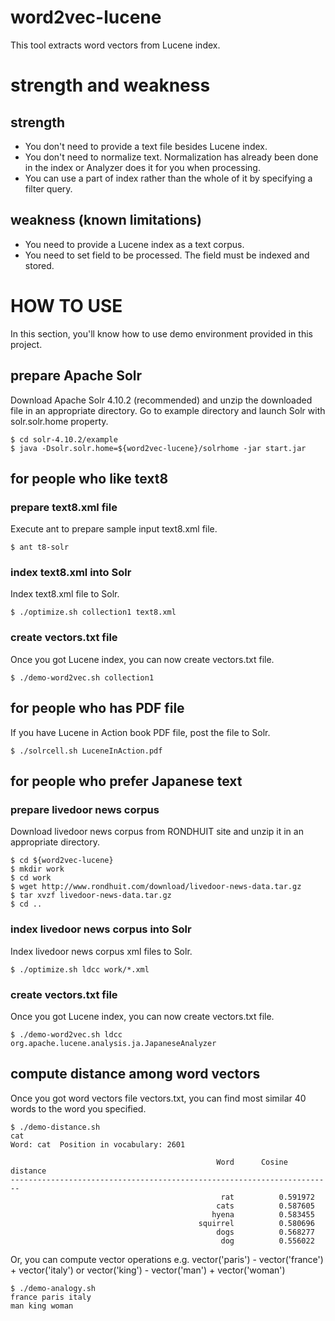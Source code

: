 word2vec-lucene
===============

This tool extracts word vectors from Lucene index.

# strength and weakness
## strength
* You don't need to provide a text file besides Lucene index.
* You don't need to normalize text. Normalization has already been done in the index or Analyzer does it for you when processing.
* You can use a part of index rather than the whole of it by specifying a filter query.

## weakness (known limitations)
* You need to provide a Lucene index as a text corpus.
* You need to set field to be processed. The field must be indexed and stored.


# HOW TO USE

In this section, you'll know how to use demo environment provided in this project.

## prepare Apache Solr

Download Apache Solr 4.10.2 (recommended) and unzip the downloaded file in an appropriate directory. Go to example directory and launch Solr with solr.solr.home property.

    $ cd solr-4.10.2/example
    $ java -Dsolr.solr.home=${word2vec-lucene}/solrhome -jar start.jar

## for people who like text8
### prepare text8.xml file
Execute ant to prepare sample input text8.xml file.

    $ ant t8-solr

### index text8.xml into Solr
Index text8.xml file to Solr.

    $ ./optimize.sh collection1 text8.xml

### create vectors.txt file
Once you got Lucene index, you can now create vectors.txt file.

    $ ./demo-word2vec.sh collection1

## for people who has PDF file
If you have Lucene in Action book PDF file, post the file to Solr.

    $ ./solrcell.sh LuceneInAction.pdf

## for people who prefer Japanese text
### prepare livedoor news corpus
Download livedoor news corpus from RONDHUIT site and unzip it in an appropriate directory.

    $ cd ${word2vec-lucene}
    $ mkdir work
    $ cd work
    $ wget http://www.rondhuit.com/download/livedoor-news-data.tar.gz
    $ tar xvzf livedoor-news-data.tar.gz
    $ cd ..

### index livedoor news corpus into Solr
Index livedoor news corpus xml files to Solr.

    $ ./optimize.sh ldcc work/*.xml

### create vectors.txt file
Once you got Lucene index, you can now create vectors.txt file.

    $ ./demo-word2vec.sh ldcc org.apache.lucene.analysis.ja.JapaneseAnalyzer

## compute distance among word vectors
Once you got word vectors file vectors.txt, you can find most similar 40 words to the word you specified.

    $ ./demo-distance.sh
    cat
    Word: cat  Position in vocabulary: 2601

                                                  Word      Cosine distance
    ------------------------------------------------------------------------
                                                   rat          0.591972
                                                  cats          0.587605
                                                 hyena          0.583455
                                              squirrel          0.580696
                                                  dogs          0.568277
                                                   dog          0.556022


Or, you can compute vector operations e.g. vector('paris') - vector('france') + vector('italy') or vector('king') - vector('man') + vector('woman')

    $ ./demo-analogy.sh
    france paris italy
    man king woman
